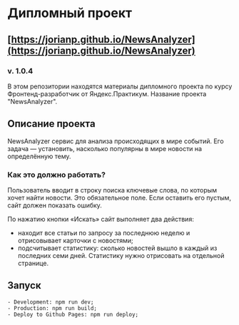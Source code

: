 # Дипломный проект
## [https://jorianp.github.io/NewsAnalyzer](https://jorianp.github.io/NewsAnalyzer)
### v. 1.0.4

В этом репозитории находятся материалы дипломного проекта по курсу Фронтенд-разработчик от Яндекс.Практикум. Название проекта "NewsAnalyzer".

## Описание проекта

NewsAnalyzer сервис для анализа происходящих в мире событий. Его задача — установить, насколько популярны в мире новости на определённую тему.

### Как это должно работать?

Пользователь вводит в строку поиска ключевые слова, по которым хочет найти новости. Это обязательное поле. Если оставить его пустым, сайт должен показать ошибку.

По нажатию кнопки «Искать» сайт выполняет два действия:
- находит все статьи по запросу за последнюю неделю и отрисовывает карточки с новостями;
- подсчитывает статистику: сколько новостей вышло в каждый из последних семи дней. Статистику нужно отрисовать на отдельной странице.

## Запуск

```
- Development: npm run dev;
- Production: npm run build;
- Deploy to Github Pages: npm run deploy;
```
